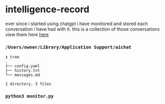 # intelligence-record

ever since i started using chatgpt i have monitored and stored each conversation i have had with it. this is a collection of those conversations view them here [here](./messages.md)

### `/Users/owner/Library/Application Support/aichat`

```
❯ tree
.
├── config.yaml
├── history.txt
└── messages.md

1 directory, 3 files
```

###  `python3 monitor.py`
